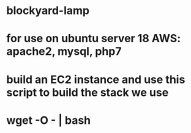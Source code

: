 # blockyard-lamp
# for use on ubuntu server 18 AWS: apache2, mysql, php7 
# build an EC2 instance and use this script to build the stack we use
# wget -O -  | bash
